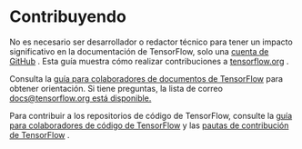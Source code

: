 # Contribuyendo

No es necesario ser desarrollador o redactor técnico para tener un impacto significativo en la documentación de TensorFlow, solo una [cuenta de GitHub](https://github.com/) . Esta guía muestra cómo realizar contribuciones a [tensorflow.org](https://www.tensorflow.org) .

Consulta la [guía para colaboradores de documentos de TensorFlow](https://www.tensorflow.org/community/contribute/docs) para obtener orientación. Si tiene preguntas, la lista de correo [docs@tensorflow.org está disponible.](https://groups.google.com/a/tensorflow.org/forum/#!forum/docs)

Para contribuir a los repositorios de código de TensorFlow, consulte la [guía para colaboradores de código de TensorFlow](https://www.tensorflow.org/community/contribute/code) y las [pautas de contribución de TensorFlow](https://github.com/tensorflow/tensorflow/blob/master/CONTRIBUTING.md) .
